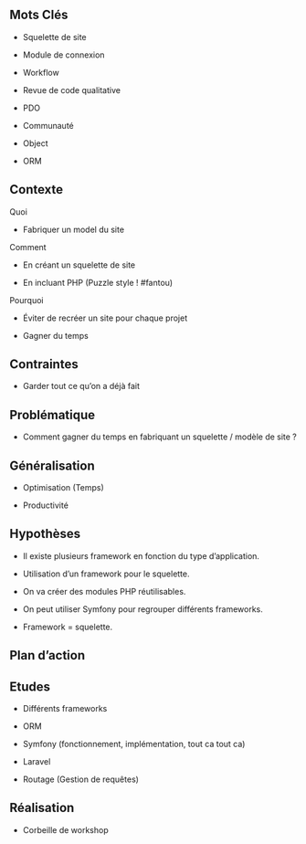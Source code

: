 
## Mots Clés

-   Squelette de site
    

-   Module de connexion
    
-   Workflow
    
-   Revue de code qualitative
    
-   PDO
    
-   Communauté
    
-   Object
    
-   ORM
      

##  Contexte

Quoi

-   Fabriquer un model du site
    

Comment

-   En créant un squelette de site
    
-   En incluant PHP (Puzzle style ! #fantou)
    
Pourquoi

-   Éviter de recréer un site pour chaque projet
    
-   Gagner du temps
     

##  Contraintes

-   Garder tout ce qu’on a déjà fait
    

  

##  Problématique

-   Comment gagner du temps en fabriquant un squelette / modèle de site ?
    
## Généralisation

-   Optimisation (Temps)
    
-   Productivité
    
## Hypothèses

-   Il existe plusieurs framework en fonction du type d’application.
    
-   Utilisation d’un framework pour le squelette.
    
-   On va créer des modules PHP réutilisables.
    
-   On peut utiliser Symfony pour regrouper différents frameworks.
    
-   Framework = squelette.
    

  

## Plan d’action

## Etudes

-   Différents frameworks
    
-   ORM
    
-   Symfony (fonctionnement, implémentation, tout ca tout ca)
    
-   Laravel
    
-   Routage (Gestion de requêtes)
    

## Réalisation

 -   Corbeille de workshop

